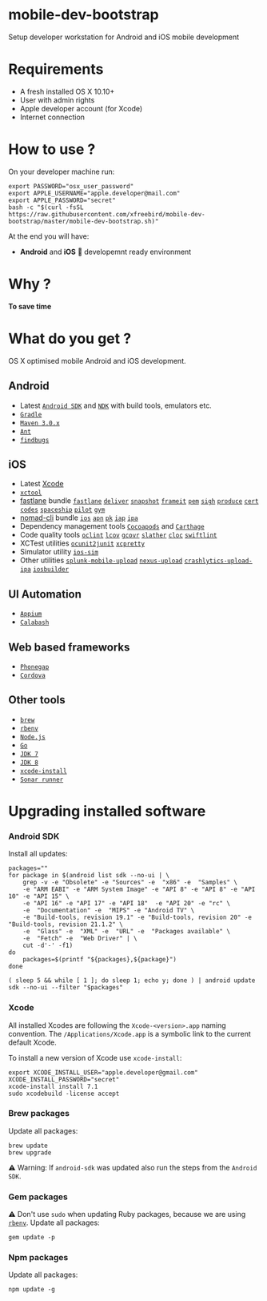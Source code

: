 # mobile-dev-bootstrap
Setup developer workstation for Android and iOS mobile development

# Requirements

* A fresh installed OS X 10.10+ 
* User with admin rights
* Apple developer account (for Xcode)
* Internet connection

# How to use ?

On your developer machine run:

```shell
export PASSWORD="osx_user_password"
export APPLE_USERNAME="apple.developer@mail.com"
export APPLE_PASSWORD="secret"
bash -c "$(curl -fsSL https://raw.githubusercontent.com/xfreebird/mobile-dev-bootstrap/master/mobile-dev-bootstrap.sh)"
```

At the end you will have:

* **Android** and **iOS** 📱 developemnt ready environment


# Why ?

**To save time**

# What do you get ?

OS X optimised mobile Android and iOS development.

## Android
* Latest [`Android SDK`](https://developer.android.com/sdk/index.html) and [`NDK`](https://developer.android.com/ndk/index.html) with build tools, emulators etc.
* [`Gradle`](http://gradle.org)
* [`Maven 3.0.x`](https://maven.apache.org)
* [`Ant`](http://ant.apache.org)
* [`findbugs`](http://findbugs.sourceforge.net)

## iOS
* Latest [Xcode](https://developer.apple.com/xcode/download/)
* [`xctool`](https://github.com/facebook/xctool)
* [fastlane](https://github.com/KrauseFx/fastlane) bundle [`fastlane`](https://github.com/KrauseFx/fastlane) [`deliver`](https://github.com/KrauseFx/deliver) [`snapshot`](https://github.com/KrauseFx/snapshot) [`frameit`](https://github.com/fastlane/frameit) [`pem`](https://github.com/fastlane/PEM) [`sigh`](https://github.com/KrauseFx/sigh) [`produce`](https://github.com/fastlane/produce) [`cert`](https://github.com/fastlane/cert) [`codes`](https://github.com/fastlane/codes) [`spaceship`](https://github.com/fastlane/spaceship) [`pilot`](https://github.com/fastlane/pilot) [`gym`](https://github.com/fastlane/gym)
* [nomad-cli](http://nomad-cli.com) bundle [`ios`](https://github.com/nomad/Cupertino) [`apn`](https://github.com/nomad/Houston) [`pk`](https://github.com/nomad/Dubai) [`iap`](https://github.com/nomad/Venice) [`ipa`](https://github.com/nomad/Shenzhen)
* Dependency management tools [`Cocoapods`](http://cocoapods.org) and [`Carthage`](https://github.com/Carthage/Carthage)
* Code quality tools [`oclint`](http://oclint.org) [`lcov`](http://ltp.sourceforge.net/coverage/lcov.php) [`gcovr`](http://gcovr.com) [`slather`](https://github.com/venmo/slather) [`cloc`](http://cloc.sourceforge.net) [`swiftlint`](https://github.com/realm/SwiftLint)
* XCTest utilities [`ocunit2junit`](https://github.com/ciryon/OCUnit2JUnit)  [`xcpretty`](https://github.com/supermarin/xcpretty) 
* Simulator utility [`ios-sim`](https://github.com/phonegap/ios-sim)
* Other utilities [`splunk-mobile-upload`](https://github.com/xfreebird/splunk-mobile-upload) [`nexus-upload`](https://github.com/xfreebird/nexus-upload) [`crashlytics-upload-ipa`](https://github.com/xfreebird/crashlytics-upload-ipa) [`iosbuilder`](https://github.com/xfreebird/iosbuilder)

## UI Automation

* [`Appium`](http://appium.io)
* [`Calabash`](http://calaba.sh)

## Web based frameworks

* [`Phonegap`](http://phonegap.com)
* [`Cordova`](http://cordova.apache.org)

## Other tools
* [`brew`](http://brew.sh)
* [`rbenv`](https://github.com/sstephenson/rbenv)
* [`Node.js`](https://nodejs.org/en/)
* [`Go`](https://golang.org)
* [`JDK 7`](http://www.oracle.com/technetwork/java/javase/downloads/jdk7-downloads-1880260.html)
* [`JDK 8`](http://www.oracle.com/technetwork/java/javase/downloads/jdk8-downloads-2133151.html)
* [`xcode-install`](https://github.com/neonichu/xcode-install)
* [`Sonar runner`](https://github.com/SonarSource/sonar-runner)


# Upgrading installed software

### Android SDK

Install all updates:

```shell
packages=""
for package in $(android list sdk --no-ui | \
	grep -v -e "Obsolete" -e "Sources" -e  "x86" -e  "Samples" \
	-e "ARM EABI" -e "ARM System Image" -e "API 8" -e "API 8" -e "API 10" -e "API 15" \
	-e "API 16" -e "API 17" -e "API 18"  -e "API 20" -e "rc" \
	-e  "Documentation" -e  "MIPS" -e "Android TV" \
	-e "Build-tools, revision 19.1" -e "Build-tools, revision 20" -e "Build-tools, revision 21.1.2" \
	-e  "Glass" -e  "XML" -e  "URL" -e  "Packages available" \
	-e  "Fetch" -e  "Web Driver" | \
	cut -d'-' -f1)
do
   	packages=$(printf "${packages},${package}")
done

( sleep 5 && while [ 1 ]; do sleep 1; echo y; done ) | android update sdk --no-ui --filter "$packages"
```
### Xcode 

All installed Xcodes are following the ```Xcode-<version>.app``` naming convention. 
The ```/Applications/Xcode.app``` is a symbolic link to the current default Xcode.

To install a new version of Xcode use ```xcode-install```:

```shell
export XCODE_INSTALL_USER="apple.developer@gmail.com"
XCODE_INSTALL_PASSWORD="secret"
xcode-install install 7.1
sudo xcodebuild -license accept
```

### Brew packages

Update all packages:

```shell
brew update
brew upgrade
```

⚠️ Warning: If ```android-sdk``` was updated also run the steps from the ```Android SDK```.

### Gem packages

⚠️ Don't use ```sudo``` when updating Ruby packages, because we are using [`rbenv`](https://github.com/sstephenson/rbenv).
Update all packages:

```shell
gem update -p
```

### Npm packages

Update all packages:

```shell
npm update -g
```

